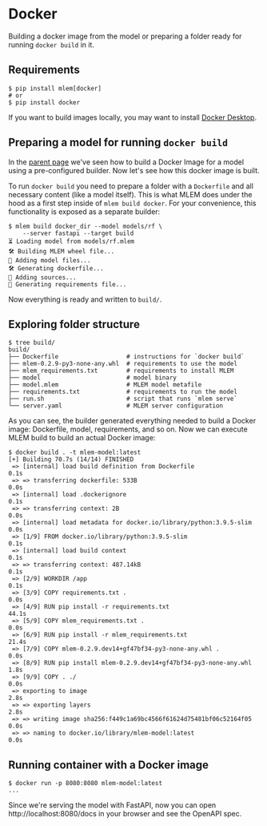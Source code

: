 # Docker

Building a docker image from the model or preparing a folder ready for running
`docker build` in it.

## Requirements

```cli
$ pip install mlem[docker]
# or
$ pip install docker
```

If you want to build images locally, you may want to install
[Docker Desktop](https://www.docker.com/products/docker-desktop/).

## Preparing a model for running `docker build`

In the [parent page](/doc/user-guide/building) we've seen how to build a Docker
Image for a model using a pre-configured builder. Now let's see how this docker
image is built.

To run `docker build` you need to prepare a folder with a `Dockerfile` and all
necessary content (like a model itself). This is what MLEM does under the hood
as a first step inside of `mlem build docker`. For your convenience, this
functionality is exposed as a separate builder:

```cli
$ mlem build docker_dir --model models/rf \
    --server fastapi --target build
⏳️ Loading model from models/rf.mlem
🛠 Building MLEM wheel file...
💼 Adding model files...
🛠 Generating dockerfile...
💼 Adding sources...
💼 Generating requirements file...
```

Now everything is ready and written to `build/`.

## Exploring folder structure

```cli
$ tree build/
build/
├── Dockerfile                   # instructions for `docker build`
├── mlem-0.2.9-py3-none-any.whl  # requirements to use the model
├── mlem_requirements.txt        # requirements to install MLEM
├── model                        # model binary
├── model.mlem                   # MLEM model metafile
├── requirements.txt             # requirements to run the model
├── run.sh                       # script that runs `mlem serve`
└── server.yaml                  # MLEM server configuration
```

As you can see, the builder generated everything needed to build a Docker image:
Dockerfile, model, requirements, and so on. Now we can execute MLEM build to
build an actual Docker image:

```cli
$ docker build . -t mlem-model:latest
[+] Building 70.7s (14/14) FINISHED
 => [internal] load build definition from Dockerfile                   0.1s
 => => transferring dockerfile: 533B                                   0.0s
 => [internal] load .dockerignore                                      0.1s
 => => transferring context: 2B                                        0.0s
 => [internal] load metadata for docker.io/library/python:3.9.5-slim   0.0s
 => [1/9] FROM docker.io/library/python:3.9.5-slim                     0.1s
 => [internal] load build context                                      0.1s
 => => transferring context: 487.14kB                                  0.1s
 => [2/9] WORKDIR /app                                                 0.1s
 => [3/9] COPY requirements.txt .                                      0.0s
 => [4/9] RUN pip install -r requirements.txt                         44.1s
 => [5/9] COPY mlem_requirements.txt .                                 0.0s
 => [6/9] RUN pip install -r mlem_requirements.txt                    21.4s
 => [7/9] COPY mlem-0.2.9.dev14+gf47bf34-py3-none-any.whl .            0.0s
 => [8/9] RUN pip install mlem-0.2.9.dev14+gf47bf34-py3-none-any.whl   1.8s
 => [9/9] COPY . ./                                                    0.0s
 => exporting to image                                                 2.8s
 => => exporting layers                                                2.8s
 => => writing image sha256:f449c1a69bc4566f61624d75481bf06c52164f05   0.0s
 => => naming to docker.io/library/mlem-model:latest                   0.0s
```

## Running container with a Docker image

```cli
$ docker run -p 8080:8080 mlem-model:latest
...
```

Since we're serving the model with FastAPI, now you can open
http://localhost:8080/docs in your browser and see the OpenAPI spec.
